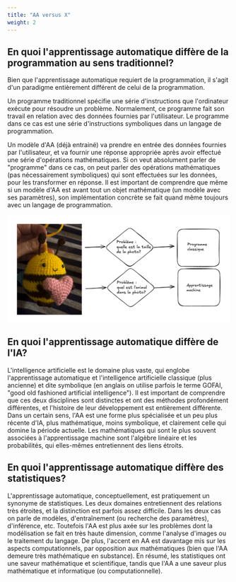 ```yaml
---
title: "AA versus X"
weight: 2
---
```


## En quoi l'apprentissage automatique diffère de la programmation au sens traditionnel?

Bien que l'apprentissage automatique requiert de la programmation, il s'agit
d'un paradigme entièrement différent de celui de la programmation.

Un programme traditionnel spécifie une série d'instructions que l'ordinateur
exécute pour résoudre un problème. Normalement, ce programme fait son travail en
relation avec des données fournies par l'utilisateur. Le programme dans ce cas
est une série d'instructions symboliques dans un langage de programmation.

Un modèle d'AA (déjà entrainé) va prendre en entrée des données fournies par
l'utilisateur, et va fournir une réponse appropriée après avoir effectué une
série d'opérations mathématiques. Si on veut absolument parler de "programme"
dans ce cas, on peut parler des opérations mathématiques (pas nécessairement
symboliques) qui sont effectuées sur les données, pour les transformer en
réponse. Il est important de comprendre que même si un modèle d'AA est avant
tout un objet mathématique (un modèle avec ses paramètres), son implémentation
concrète se fait quand même toujours avec un langage de programmation.

![](/images/module2/abeille.png)

## En quoi l'apprentissage automatique diffère de l'IA?

L'intelligence artificielle est le domaine plus vaste, qui englobe
l'apprentissage automatique et l'intelligence artificielle classique (plus
ancienne) et dite symbolique (en anglais on utilise parfois le terme
GOFAI, "good old fashioned artificial intelligence"). Il est important
de comprendre que ces deux disciplines sont distinctes et ont des
méthodes profondément différentes, et l'histoire de leur développement
est entièrement différente. Dans un certain sens, l'AA est une forme
plus spécialisée et un peu plus récente d'IA, plus mathématique, moins
symbolique, et clairement celle qui domine la période actuelle. Les
mathématiques qui sont le plus souvent associées à l'apprentissage
machine sont l'algèbre linéaire et les probabilités, qui elles-mêmes
entretiennent des liens étroits.

## En quoi l'apprentissage automatique diffère des statistiques?

L'apprentissage automatique, conceptuellement, est pratiquement un
synonyme de statistiques. Les deux domaines entretiennent des
relations très étroites, et la distinction est parfois assez
difficile. Dans les deux cas on parle de modèles, d'entraînement (ou
recherche des paramètres), d'inférence, etc. Toutefois l'AA est plus
axée sur les problèmes dont la modélisation se fait en très haute
dimension, comme l'analyse d'images ou le traitement du langage. De
plus, l'accent en AA est davantage mis sur les aspects
computationnels, par opposition aux mathématiques (bien que l'AA
demeure très mathématique en substance). En résumé, les statistiques
ont une saveur mathématique et scientifique, tandis que l'AA a une
saveur plus mathématique et informatique (ou computationnelle).
